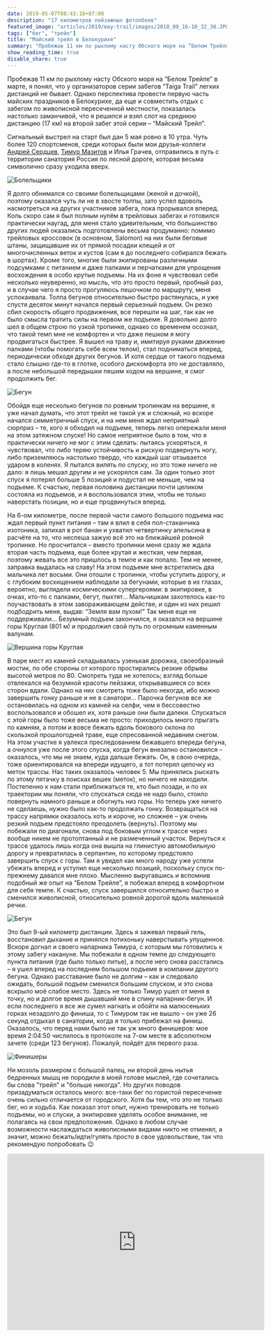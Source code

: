 ```yaml
---
date: 2019-05-07T08:43:18+07:00
description: "17 километров пейзажных фотообоев"
featured_image: "articles/2019/may-trail/images/2018_09_16-10_32_30.JPG"
tags: ["бег", "трейл"]
title: "Майский трейл в Белокурихе"
summary: "Пробежав 11 км по рыхлому насту Обского моря на “Белом Трейле” в марте, я понял, что у организаторов серии забегов “Taiga Trail” легких дистанций не бывает. Однако перспектива провести первую часть майских праздников в Белокурихе, да еще и совместить отдых с забегом по живописной пересеченной местности, показалась настолько заманчивой, что я решился и взял слот на среднюю дистанцию (17 км) на второй забег этой серии – “Майский Трейл”."
show_reading_time: true
disable_share: true
---
```


Пробежав 11 км по рыхлому насту Обского моря на “Белом Трейле” в марте, я понял, что у организаторов серии забегов “Taiga Trail” легких дистанций не бывает. Однако перспектива провести первую часть майских праздников в Белокурихе, да еще и совместить отдых с забегом по живописной пересеченной местности, показалась настолько заманчивой, что я решился и взял слот на среднюю дистанцию (17 км) на второй забег этой серии – “Майский Трейл”.

Сигнальный выстрел на старт был дан 5 мая ровно в 10 утра. Чуть более 120 спортсменов, среди которых были мои друзья-коллеги [Андрей Сердцев](https://www.strava.com/athletes/4409708), [Тимур Мазитов](https://www.strava.com/athletes/24745670) и Илья Грачев, отправились в путь с территории санатория Россия по лесной дороге, которая весьма символично сразу уходила вверх.

![Болельщики](images/photo5370711163626695385.jpg)

Я долго обнимался со своими болельщицами (женой и дочкой), поэтому оказался чуть ли не в хвосте толпы, зато успел вдоволь насмотреться на других участников забега, пока прорывался вперед. Коль скоро сам я был полным нулём в трейловых забегах и готовился практически наугад, для меня стало удивительным, что большинство других людей оказались подготовлены весьма продуманно: помимо трейловых кроссовок (в основном, Salomon) на них были беговые штаны, защищавшие их от прямой посадки клещей и от многочисленных веток и кустов (сам я до последнего собирался бежать в шортах). Кроме того, многие были экипированы различными подсумками с питанием и даже палками и перчатками для упрощения восхождения в особо крутые подъемы. На их фоне я чувствовал себя несколько неуверенно, но мысль, что это просто первый, пробный раз, и в случае чего я просто прогуляюсь пешочком по маршруту, меня успокаивала. Толпа бегунов относительно быстро растянулась, и уже спустя десяток минут начался первый серьезный подъем. Он резко сбил скорость общего продвижения, все перешли на шаг, так как не было смысла тратить силы на первом же подъеме. Я довольно долго шел в общем строю по узкой тропинке, однако со временем осознал, что такой темп мне не комфортен и что даже пешком я могу продвигаться быстрее. Я вышел на траву и, имитируя руками движение палками (чтобы помогать себе всем телом), стал подниматься вперед, периодически обходя других бегунов. И хотя сердце от такого подъема стало слышно где-то в глотке, особого дискомфорта это не доставляло, а после небольшой передышки пешим ходом на вершине, я смог продолжить бег.

![Бегун](images/FETe0nuhNnA.jpg)

Обойдя еще несколько бегунов по ровным тропинкам на вершине, я уже начал думать, что этот трейл не такой уж и сложный, но вскоре начался симметричный спуск, и на нем меня ждал неприятный сюрприз – те, кого я обходил на подъеме, теперь легко опережали меня на этом затяжном спуске! Но самое неприятное было в том, что я практически ничего не мог с этим сделать: пытаясь ускоряться, я чувствовал, что либо теряю устойчивость и рискую подвернуть ногу, либо приземляюсь настолько твердо, что каждый шаг отзывается ударом в коленях. Я пытался вилять по спуску, но это тоже ничего не дало: я лишь мешал другим и не ускорялся сам. За один только этот спуск я потерял больше 5 позиций и подустал не меньше, чем на подъеме. К счастью, первая половина дистанции почти целиком состояла из подъемов, и я воспользовался этим, чтобы не только наверстать позиции, но и еще продвинуться вперед.

На 6-ом километре, после первой части самого большого подъема нас ждал первый пункт питания – там я влил в себя пол-стаканчика изотоника, запихал в рот банан и ухватил четвертинку апельсина в расчёте на то, что неспеша зажую всё это на ближайшей ровной тропинке. Но просчитался – вместо тропинки меня сразу же ждала вторая часть подъема, еще более крутая и жесткая, чем первая, поэтому жевать все это пришлось в темпе и как попало. Тем не менее, заправка выдалась на славу! На этом подъеме мне встретились два мальчика лет восьми. Они отошли с тропинки, чтобы уступить дорогу, и с глубоким восхищением наблюдали за бегунами, которые в их глазах, вероятно, выглядели космическими супергероями: в экипировке, в очках, кто-то с палками, бегут, пыхтят… Мальчишкам захотелось как-то поучаствовать в этом завораживающем действе, и один из них решил подбодрить меня, выдав: “Земля вам пухом!” Так меня еще не поддерживали… Безумный подъем закончился, я оказался на вершине горы Круглая (801 м) и продолжил свой путь по огромным каменным валунам.

![Вершина горы Круглая](images/2018_09_16-16_47_24.JPG)

В паре мест из камней складывалась узенькая дорожка, своеобразный мостик, по обе стороны от которого простирались резкие обрывы высотой метров по 80. Смотреть туда не хотелось; взгляд больше отвлекался на безумной красоты пейзажи, открывавшиеся со всех сторон вдали. Однако на них смотреть тоже было некогда, ибо можно завершить гонку раньше и не в санатори… Парочка бегунов все же остановилась на одном из камней на селфи, чем я бессовестно воспользовался и обошел их, хотя раньше они были далеки. Спускаться с этой горы было тоже весьма не просто: приходилось много прыгать по камням, а потом и вовсе бежать вдоль бокового склона по скользкой прошлогодней траве, еще спресованной недавним снегом. На этом участке я увлекся преследованием бежавшего впереди бегуна, а очнулся уже после этого спуска, когда бегун внезапно остановился – оказалось, что мы не знаем, куда дальше бежать. Он, в свою очередь, тоже ориентировался на впереди идущего, а тот потерял цепочку из меток трассы. Нас таких оказалось человек 5. Мы принялись рыскать по этому пятачку в поисках вешек (меток), но ничего не находили. Постепенно к нам стали приближаться те, кто был позади, и по их траектории мы поняли, что спускаться сюда не надо было, стоило повернуть намного раньше и обогнуть низ горы. Но теперь уже ничего не сделаешь, нужно было как-то продолжать гонку. Возвращаться на трассу напрямки оказалось хоть и короче, но сложнее – уж очень резкий подъем предстояло преодолеть (вернуть). Поэтому мы побежали по диагонали, снова под боковым углом к трассе через вообще никем не протоптанный и не размеченный участок. Вернуться к трассе удалось лишь когда она вышла на глинистую автомобильную дорогу и превратилась в серпантин, по которому предстояло завершить спуск с горы. Там я увидел как много народу уже успели убежать вперед и уступил еще несколько позиций, поскольку спуск по-прежнему давался мне плохо. Мысленно выругавшись и вспомнив подобный же опыт на “Белом Трейле”, я побежал вперед в комфортном для себя темпе. К счастью, спуск завершился относительно быстро и сменился живописной, относительно ровной дорогой вдоль маленькой речки.

![Бегун](images/photo5370711163626695386.jpg)

Это был 9-ый километр дистанции. Здесь я зажевал первый гель, восстановил дыхание и принялся потихоньку наверстывать упущенное. Вскоре догнал и своего напарника Тимура, с которым мы готовились к этому забегу накануне. Мы побежали в одном темпе до следующего пункта питания (где было только питье), а после него снова расстались – я ушел вперед на последнем большом подъеме в компании другого бегуна. Однако расставание было не долгим – как и следовало ожидать, большой подъем сменился большим спуском, и это снова вскрыло моё слабое место. Здесь не только Тимур ушел от меня в точку, но и долгое время дышавший мне в спину напарник-бегун. И если последнего я все же сумел нагнать и обойти на малюсеньких горках незадолго до финиша, то с Тимуром так не вышло – он уже 26 секунд отдыхал в санатории, когда я только прибежал на финиш. Оказалось, что перед нами было не так уж много финишеров: мое время 2:04:50 числилось в протоколе на 7-ом месте в абсолютном зачете (среди 123 бегунов). Пожалуй, пойдёт для первого раза.

![Финишеры](images/photo5370711163626695387.jpg)

Ни мозоль размером с большой палец, ни второй день нытья бедренных мышц не породили в моей голове мыслей, где сочетались бы слова "трейл" и "больше никогда". Но других поводов призадуматься осталось много: все-таки бег по гористой пересеченке очень сильно отличается от городского. Хотя бы тем, что это не только бег, но и ходьба. Как показал этот опыт, нужно тренировать не только подъемы, но и спуски, а экипировке уделять особое внимание, не полагаясь на свои предположения. Однако в любом случае возможности наслаждаться живописными видами никто не отменял, а значит, можно бежать/идти/гулять просто в свое удовольствие, так что рекомендую попробовать :wink:

<iframe height='405' width='590' frameborder='0' allowtransparency='true' scrolling='no' src='https://www.strava.com/activities/2342698150/embed/91b378c98e14b5e37e4710c81427eb17ff7c92a2'></iframe>

